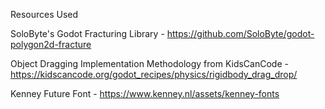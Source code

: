 Resources Used

SoloByte's Godot Fracturing Library - https://github.com/SoloByte/godot-polygon2d-fracture

Object Dragging Implementation Methodology from KidsCanCode - https://kidscancode.org/godot_recipes/physics/rigidbody_drag_drop/

Kenney Future Font - https://www.kenney.nl/assets/kenney-fonts